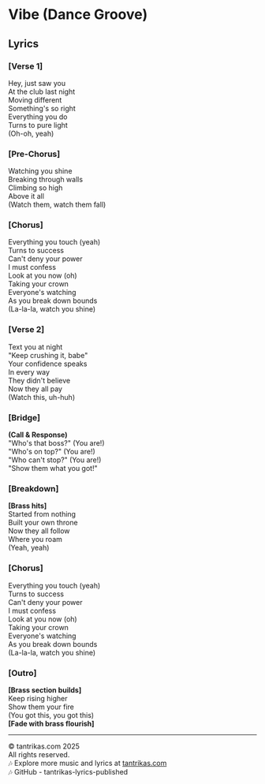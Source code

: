 # Vibe (Dance Groove)

## Lyrics

### [Verse 1]
Hey, just saw you  
At the club last night  
Moving different  
Something's so right  
Everything you do  
Turns to pure light  
(Oh-oh, yeah)

### [Pre-Chorus]
Watching you shine  
Breaking through walls  
Climbing so high  
Above it all  
(Watch them, watch them fall)

### [Chorus]
Everything you touch (yeah)  
Turns to success  
Can't deny your power  
I must confess  
Look at you now (oh)  
Taking your crown  
Everyone's watching  
As you break down bounds  
(La-la-la, watch you shine)

### [Verse 2]
Text you at night  
"Keep crushing it, babe"  
Your confidence speaks  
In every way  
They didn't believe  
Now they all pay  
(Watch this, uh-huh)

### [Bridge]
**(Call & Response)**  
"Who's that boss?" (You are!)  
"Who's on top?" (You are!)  
"Who can't stop?" (You are!)  
"Show them what you got!"

### [Breakdown]
**[Brass hits]**  
Started from nothing  
Built your own throne  
Now they all follow  
Where you roam  
(Yeah, yeah)

### [Chorus]
Everything you touch (yeah)  
Turns to success  
Can't deny your power  
I must confess  
Look at you now (oh)  
Taking your crown  
Everyone's watching  
As you break down bounds  
(La-la-la, watch you shine)

### [Outro]
**[Brass section builds]**  
Keep rising higher  
Show them your fire  
(You got this, you got this)  
**[Fade with brass flourish]**

---

© tantrikas.com 2025  
All rights reserved.  
🎶 Explore more music and lyrics at [tantrikas.com](https://tantrikas.com)  
🎶 GitHub - tantrikas-lyrics-published
